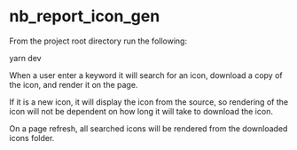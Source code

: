 # nb_report_icon_gen

From the project root directory run the following:

yarn dev


When a user enter a keyword it will search for an icon, download a copy of the icon, and render it on the page.

If it is a new icon, it will display the icon from the source, so rendering of the icon will not be dependent on how long it will take to download the icon.

On a page refresh, all searched icons will be rendered from the downloaded icons folder.
